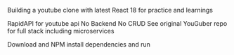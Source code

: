 Building a youtube clone with latest React 18 for practice and learnings

RapidAPI for youtube api
No Backend
No CRUD
See original YouGuber repo for full stack including microservices

Download and NPM install dependencies and run